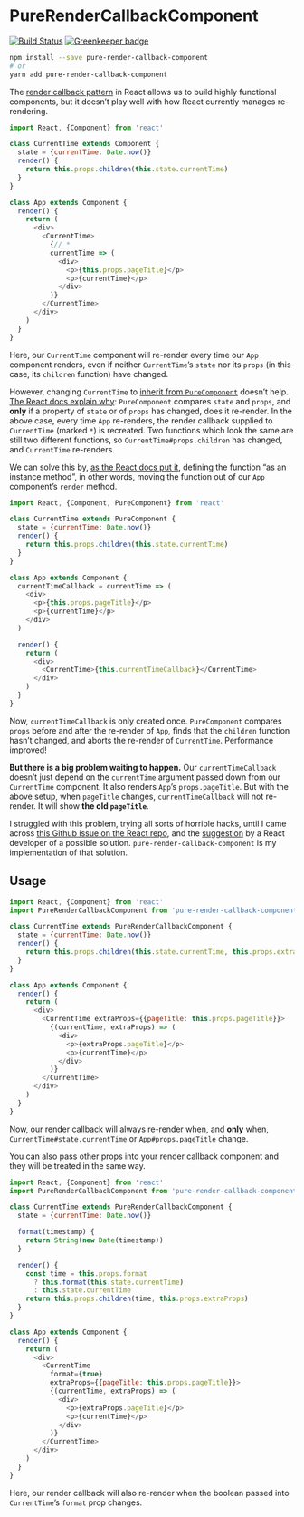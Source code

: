 # PureRenderCallbackComponent

[![Build Status](https://travis-ci.org/Leeds-eBooks/pure-render-callback-component.svg?branch=master)](https://travis-ci.org/Leeds-eBooks/pure-render-callback-component)
[![Greenkeeper badge](https://badges.greenkeeper.io/Leeds-eBooks/pure-render-callback-component.svg)](https://greenkeeper.io/)

```sh
npm install --save pure-render-callback-component
# or
yarn add pure-render-callback-component
```

The [render callback pattern](https://reactpatterns.com/#render-callback) in React allows us to build highly functional components, but it doesn’t play well with how React currently manages re-rendering.

```js
import React, {Component} from 'react'

class CurrentTime extends Component {
  state = {currentTime: Date.now()}
  render() {
    return this.props.children(this.state.currentTime)
  }
}

class App extends Component {
  render() {
    return (
      <div>
        <CurrentTime>
          {// *
          currentTime => (
            <div>
              <p>{this.props.pageTitle}</p>
              <p>{currentTime}</p>
            </div>
          )}
        </CurrentTime>
      </div>
    )
  }
}
```

Here, our `CurrentTime` component will re-render every time our `App` component renders, even if neither `CurrentTime`’s `state` nor its `props` (in this case, its `children` function) have changed.

However, changing `CurrentTime` to [inherit from `PureComponent`](https://reactjs.org/docs/react-api.html#reactpurecomponent) doesn’t help. [The React docs explain why](https://reactjs.org/docs/render-props.html#be-careful-when-using-render-props-with-reactpurecomponent): `PureComponent` compares `state` and `props`, and **only** if a property of `state` or of `props` has changed, does it re-render. In the above case, every time `App` re-renders, the render callback supplied to `CurrentTime` (marked `*`) is recreated. Two functions which look the same are still two different functions, so `CurrentTime#props.children` has changed, and `CurrentTime` re-renders.

We can solve this by, [as the React docs put it](https://reactjs.org/docs/render-props.html#be-careful-when-using-render-props-with-reactpurecomponent), defining the function “as an instance method”, in other words, moving the function out of our `App` component’s `render` method.

```js
import React, {Component, PureComponent} from 'react'

class CurrentTime extends PureComponent {
  state = {currentTime: Date.now()}
  render() {
    return this.props.children(this.state.currentTime)
  }
}

class App extends Component {
  currentTimeCallback = currentTime => (
    <div>
      <p>{this.props.pageTitle}</p>
      <p>{currentTime}</p>
    </div>
  )

  render() {
    return (
      <div>
        <CurrentTime>{this.currentTimeCallback}</CurrentTime>
      </div>
    )
  }
}
```

Now, `currentTimeCallback` is only created once. `PureComponent` compares `props` before and after the re-render of `App`, finds that the `children` function hasn’t changed, and aborts the re-render of `CurrentTime`. Performance improved!

**But there is a big problem waiting to happen.** Our `currentTimeCallback` doesn’t just depend on the `currentTime` argument passed down from our `CurrentTime` component. It also renders `App`’s `props.pageTitle`. But with the above setup, when `pageTitle` changes, `currentTimeCallback` will not re-render. It will show **the old `pageTitle`**.

I struggled with this problem, trying all sorts of horrible hacks, until I came across [this Github issue on the React repo](https://github.com/facebook/react/issues/4136), and the [suggestion](https://github.com/facebook/react/issues/4136#issuecomment-112168425) by a React developer of a possible solution. `pure-render-callback-component` is my implementation of that solution.

## Usage

```js
import React, {Component} from 'react'
import PureRenderCallbackComponent from 'pure-render-callback-component'

class CurrentTime extends PureRenderCallbackComponent {
  state = {currentTime: Date.now()}
  render() {
    return this.props.children(this.state.currentTime, this.props.extraProps)
  }
}

class App extends Component {
  render() {
    return (
      <div>
        <CurrentTime extraProps={{pageTitle: this.props.pageTitle}}>
          {(currentTime, extraProps) => (
            <div>
              <p>{extraProps.pageTitle}</p>
              <p>{currentTime}</p>
            </div>
          )}
        </CurrentTime>
      </div>
    )
  }
}
```

Now, our render callback will always re-render when, and **only** when, `CurrentTime#state.currentTime` or `App#props.pageTitle` change.

You can also pass other props into your render callback component and they will be treated in the same way.

```js
import React, {Component} from 'react'
import PureRenderCallbackComponent from 'pure-render-callback-component'

class CurrentTime extends PureRenderCallbackComponent {
  state = {currentTime: Date.now()}

  format(timestamp) {
    return String(new Date(timestamp))
  }

  render() {
    const time = this.props.format
      ? this.format(this.state.currentTime)
      : this.state.currentTime
    return this.props.children(time, this.props.extraProps)
  }
}

class App extends Component {
  render() {
    return (
      <div>
        <CurrentTime
          format={true}
          extraProps={{pageTitle: this.props.pageTitle}}>
          {(currentTime, extraProps) => (
            <div>
              <p>{extraProps.pageTitle}</p>
              <p>{currentTime}</p>
            </div>
          )}
        </CurrentTime>
      </div>
    )
  }
}
```

Here, our render callback will also re-render when the boolean passed into `CurrentTime`’s `format` prop changes.

